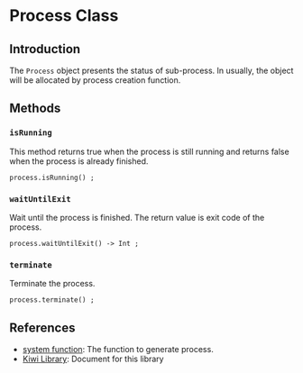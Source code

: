 # Process Class

## Introduction
The `Process` object presents the status of sub-process.
In usually, the object will be allocated by process creation function.

## Methods
### `isRunning`
This method returns true when the process is still running and returns false when the process is already finished.
````
process.isRunning() ;
````

### `waitUntilExit`
Wait until the process is finished.
The return value is exit code of the process.
````
process.waitUntilExit() -> Int ;
````

### `terminate`
Terminate the process.
````
process.terminate() ;
````

## References
* [system function](https://github.com/steelwheels/KiwiScript/blob/master/KiwiLibrary/Document/Function/System.md): The function to generate process.
* [Kiwi Library](https://github.com/steelwheels/KiwiScript/blob/master/KiwiLibrary/Document/Library.md): Document for this library
